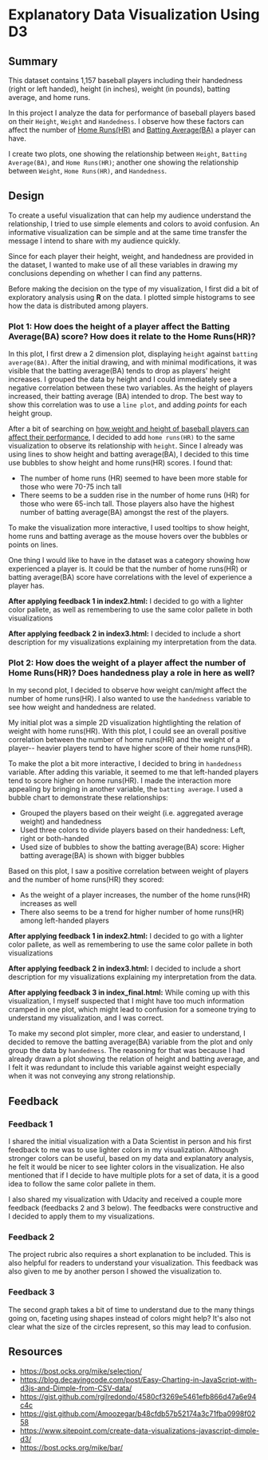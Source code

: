 # Explanatory Data Visualization Using D3

## Summary

This dataset contains 1,157 baseball players including their handedness (right or left handed), height (in inches), weight (in pounds), batting average, and home runs.

In this project I analyze the data for performance of baseball players based on their `Height`, `Weight` and `Handedness`. I observe how these factors can affect the number of [Home Runs(HR)](https://en.wikipedia.org/wiki/Home_run) and [Batting Average(BA)](https://en.wikipedia.org/wiki/Batting_average) a player can have. 

I create two plots, one showing the relationship between `Height`, `Batting Average(BA)`, and `Home Runs(HR)`; another one showing the relationship between `Weight`, `Home Runs(HR)`, and `Handedness`. 

## Design 

To create a useful visualization that can help my audience understand the relationship, I tried to use simple elements and colors to avoid confusion. An informative visualization can be simple and at the same time transfer the message I intend to share with my audience quickly. 

Since for each player their height, weight, and handedness are provided in the dataset, I wanted to make use of all these variables in drawing my conclusions depending on whether I can find any patterns.

Before making the decision on the type of my visualization, I first did a bit of exploratory analysis using **R** on the data. I plotted simple histograms to see how the data is distributed among players. 

### Plot 1: How does the height of a player affect the Batting Average(BA) score? How does it relate to the Home Runs(HR)?

In this plot, I first drew a 2 dimension plot, displaying `height` against `batting average(BA)`. After the initial drawing, and with minimal modifications, it was visible that the batting average(BA) tends to drop as players' height increases. I grouped the data by height and I could immediately see a negative correlation between these two variables. As the height of players increased, their batting average (BA) intended to drop. The best way to show this correlation was to use a `line plot`, and adding _points_ for each height group. 

After a bit of searching on [how weight and height of baseball players can affect their performance](http://www.hardballtimes.com/does-size-matter-part-4/), I decided to add `home runs(HR)` to the same visualization to observe its relationship with `height`. Since I already was using lines to show height and batting average(BA), I decided to this time use bubbles to show height and home runs(HR) scores. I found that:
- The number of home runs (HR) seemed to have been more stable for those who were 70-75 inch tall
- There seems to be a sudden rise in the number of home runs (HR) for those who were 65-inch tall. Those players also have the highest number of batting average(BA) amongst the rest of the players.

To make the visualization more interactive, I used tooltips to show height, home runs and batting average as the mouse hovers over the bubbles or points on lines. 

One thing I would like to have in the dataset was a category showing how experienced a player is. It could be that the number of home runs(HR) or batting average(BA) score have correlations with the level of experience a player has.

**After applying feedback 1 in index2.html:**
I decided to go with a lighter color pallete, as well as remembering to use the same color pallete in both visualizations

**After applying feedback 2 in index3.html:**
I decided to include a short description for my visualizations explaining my interpretation from the data.

### Plot 2: How does the weight of a player affect the number of Home Runs(HR)? Does handedness play a role in here as well?

In my second plot, I decided to observe how weight can/might affect the number of home runs(HR). I also wanted to use the `handedness` variable to see how weight and handedness are related. 

My initial plot was a simple 2D visualization hightlighting the relation of weight with home runs(HR). With this plot, I could see an overall positive correlation between the number of home runs(HR) and the weight of a player-- heavier players tend to have higher score of their home runs(HR). 

To make the plot a bit more interactive, I decided to bring in `handedness` variable. After adding this variable, it seemed to me that left-handed players tend to score higher on home runs(HR). I made the interaction more appealing by bringing in another variable, the `batting average`. I used a bubble chart to demonstrate these relationships:
- Grouped the players based on their weight (i.e. aggregated average weight) and handedness
- Used three colors to divide players based on their handedness: Left, right or both-handed
- Used size of bubbles to show the batting average(BA) score: Higher batting average(BA) is shown with bigger bubbles

Based on this plot, I saw a positive correlation between weight of players and the number of home runs(HR) they scored:
- As the weight of a player increases, the number of the home runs(HR) increases as well
- There also seems to be a trend for higher number of home runs(HR) among left-handed players

**After applying feedback 1 in index2.html:**
I decided to go with a lighter color pallete, as well as remembering to use the same color pallete in both visualizations

**After applying feedback 2 in index3.html:**
I decided to include a short description for my visualizations explaining my interpretation from the data.

**After applying feedback 3 in index_final.html:**
While coming up with this visualization, I myself suspected that I might have too much information cramped in one plot, which might lead to confusion for a someone trying to understand my visualization, and I was correct. 

To make my second plot simpler, more clear, and easier to understand, I decided to remove the batting average(BA) variable from the plot and only group the data by `handedness`. The reasoning for that was because I had already drawn a plot showing the relation of height and batting average, and I felt it was redundant to include this variable against weight especially when it was not conveying any strong relationship.

## Feedback 

### Feedback 1 
I shared the initial visualization with a Data Scientist in person and his first feedback to me was to use lighter colors in my visualization. Although stronger colors can be useful, based on my data and explanatory analysis, he felt it would be nicer to see lighter colors in the visualization. He also mentioned that if I decide to have multiple plots for a set of data, it is a good idea to follow the same color pallete in them.

I also shared my visualization with Udacity and received a couple more feedback (feedbacks 2 and 3 below). The feedbacks were constructive and I decided to apply them to my visualizations.

### Feedback 2
The project rubric also requires a short explanation to be included. This is also helpful for readers to understand your visualization. This feedback was also given to me by another person I showed the visualization to. 

### Feedback 3
The second graph takes a bit of time to understand due to the many things going on, faceting using shapes instead of colors might help? It's also not clear what the size of the circles represent, so this may lead to confusion.

## Resources 

- https://bost.ocks.org/mike/selection/
- https://blog.decayingcode.com/post/Easy-Charting-in-JavaScript-with-d3js-and-Dimple-from-CSV-data/
- https://gist.github.com/rgilredondo/4580cf3269e5461efb866d47a6e94c4c
- https://gist.github.com/Amoozegar/b48cfdb57b52174a3c71fba0998f0258
- https://www.sitepoint.com/create-data-visualizations-javascript-dimple-d3/
- https://bost.ocks.org/mike/bar/

